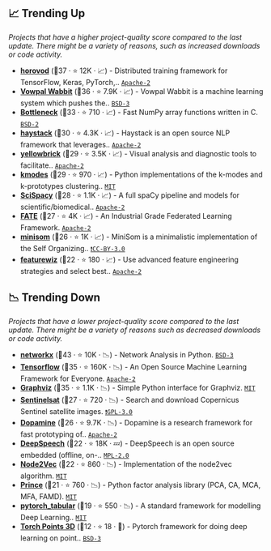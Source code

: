 ## 📈 Trending Up

_Projects that have a higher project-quality score compared to the last update. There might be a variety of reasons, such as increased downloads or code activity._

- <b><a href="https://github.com/horovod/horovod">horovod</a></b> (🥇37 ·  ⭐ 12K · 📈) - Distributed training framework for TensorFlow, Keras, PyTorch,.. <code><a href="http://bit.ly/3nYMfla">Apache-2</a></code>
- <b><a href="https://github.com/VowpalWabbit/vowpal_wabbit">Vowpal Wabbit</a></b> (🥈36 ·  ⭐ 7.9K · 📈) - Vowpal Wabbit is a machine learning system which pushes the.. <code><a href="http://bit.ly/3aKzpTv">BSD-3</a></code>
- <b><a href="https://github.com/pydata/bottleneck">Bottleneck</a></b> (🥈33 ·  ⭐ 710 · 📈) - Fast NumPy array functions written in C. <code><a href="http://bit.ly/3rqEWVr">BSD-2</a></code>
- <b><a href="https://github.com/deepset-ai/haystack">haystack</a></b> (🥈30 ·  ⭐ 4.3K · 📈) - Haystack is an open source NLP framework that leverages.. <code><a href="http://bit.ly/3nYMfla">Apache-2</a></code>
- <b><a href="https://github.com/DistrictDataLabs/yellowbrick">yellowbrick</a></b> (🥈29 ·  ⭐ 3.5K · 📈) - Visual analysis and diagnostic tools to facilitate.. <code><a href="http://bit.ly/3nYMfla">Apache-2</a></code> <code><img src="https://git.io/JLy1F" style="display:inline;" width="13" height="13"></code>
- <b><a href="https://github.com/nicodv/kmodes">kmodes</a></b> (🥈29 ·  ⭐ 970 · 📈) - Python implementations of the k-modes and k-prototypes clustering.. <code><a href="http://bit.ly/34MBwT8">MIT</a></code>
- <b><a href="https://github.com/allenai/scispacy">SciSpacy</a></b> (🥈28 ·  ⭐ 1.1K · 📈) - A full spaCy pipeline and models for scientific/biomedical.. <code><a href="http://bit.ly/3nYMfla">Apache-2</a></code>
- <b><a href="https://github.com/FederatedAI/FATE">FATE</a></b> (🥈27 ·  ⭐ 4K · 📈) - An Industrial Grade Federated Learning Framework. <code><a href="http://bit.ly/3nYMfla">Apache-2</a></code>
- <b><a href="https://github.com/JustGlowing/minisom">minisom</a></b> (🥉26 ·  ⭐ 1K · 📈) - MiniSom is a minimalistic implementation of the Self Organizing.. <code><a href="https://tldrlegal.com/search?q=CC-BY-3.0">❗️CC-BY-3.0</a></code>
- <b><a href="https://github.com/AutoViML/featurewiz">featurewiz</a></b> (🥉22 ·  ⭐ 180 · 📈) - Use advanced feature engineering strategies and select best.. <code><a href="http://bit.ly/3nYMfla">Apache-2</a></code>

## 📉 Trending Down

_Projects that have a lower project-quality score compared to the last update. There might be a variety of reasons such as decreased downloads or code activity._

- <b><a href="https://github.com/networkx/networkx">networkx</a></b> (🥇43 ·  ⭐ 10K · 📉) - Network Analysis in Python. <code><a href="http://bit.ly/3aKzpTv">BSD-3</a></code>
- <b><a href="https://github.com/tensorflow/tensorflow">Tensorflow</a></b> (🥈35 ·  ⭐ 160K · 📉) - An Open Source Machine Learning Framework for Everyone. <code><a href="http://bit.ly/3nYMfla">Apache-2</a></code> <code><img src="https://git.io/JLy1A" style="display:inline;" width="13" height="13"></code>
- <b><a href="https://github.com/xflr6/graphviz">Graphviz</a></b> (🥈35 ·  ⭐ 1.1K · 📉) - Simple Python interface for Graphviz. <code><a href="http://bit.ly/34MBwT8">MIT</a></code>
- <b><a href="https://github.com/sentinelsat/sentinelsat">Sentinelsat</a></b> (🥉27 ·  ⭐ 720 · 📉) - Search and download Copernicus Sentinel satellite images. <code><a href="http://bit.ly/2M0xdwT">❗️GPL-3.0</a></code>
- <b><a href="https://github.com/google/dopamine">Dopamine</a></b> (🥉26 ·  ⭐ 9.7K · 📉) - Dopamine is a research framework for fast prototyping of.. <code><a href="http://bit.ly/3nYMfla">Apache-2</a></code> <code><img src="https://git.io/JLy1A" style="display:inline;" width="13" height="13"></code>
- <b><a href="https://github.com/mozilla/DeepSpeech">DeepSpeech</a></b> (🥉22 ·  ⭐ 18K · 💤) - DeepSpeech is an open source embedded (offline, on-.. <code><a href="http://bit.ly/3postzC">MPL-2.0</a></code> <code><img src="https://git.io/JLy1A" style="display:inline;" width="13" height="13"></code>
- <b><a href="https://github.com/eliorc/node2vec">Node2Vec</a></b> (🥉22 ·  ⭐ 860 · 📉) - Implementation of the node2vec algorithm. <code><a href="http://bit.ly/34MBwT8">MIT</a></code>
- <b><a href="https://github.com/MaxHalford/prince">Prince</a></b> (🥉21 ·  ⭐ 760 · 📉) - Python factor analysis library (PCA, CA, MCA, MFA, FAMD). <code><a href="http://bit.ly/34MBwT8">MIT</a></code> <code><img src="https://git.io/JLy1F" style="display:inline;" width="13" height="13"></code>
- <b><a href="https://github.com/manujosephv/pytorch_tabular">pytorch_tabular</a></b> (🥇19 ·  ⭐ 550 · 📉) - A standard framework for modelling Deep Learning.. <code><a href="http://bit.ly/34MBwT8">MIT</a></code> <code><img src="https://git.io/JLy1Q" style="display:inline;" width="13" height="13"></code>
- <b><a href="https://github.com/nicolas-chaulet/torch-points3d">Torch Points 3D</a></b> (🥉12 ·  ⭐ 18 · 🐣) - Pytorch framework for doing deep learning on point.. <code><a href="http://bit.ly/3aKzpTv">BSD-3</a></code> <code><img src="https://git.io/JLy1Q" style="display:inline;" width="13" height="13"></code>

